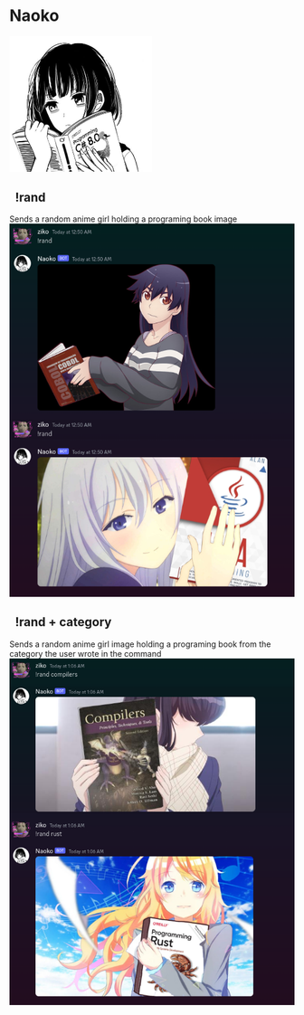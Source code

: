 <h1>Naoko</h1>
<a href="https://github.com/zaki031/Naoko" target="_blank">
        <img width="50%" src="https://github.com/zaki031/Naoko/blob/main/imgs/pfp.png" alt="Naoko pfp">
      
  </a>


## &nbsp; !rand
Sends a random anime girl holding a programing book image 
<img with="50%" src="https://github.com/zaki031/Naoko/blob/main/imgs/random.png"/>


## &nbsp; !rand + category

Sends a random anime girl image  holding a programing book from the category the user wrote in the command 
<img with="50%" src="https://github.com/zaki031/Naoko/blob/main/imgs/randlang.png"/>


